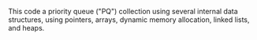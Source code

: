 This code a priority queue ("PQ") collection using several internal data structures, using pointers, arrays, dynamic memory allocation, linked lists, and heaps. 

